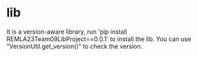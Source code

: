 # lib
It is a version-aware library, run 'pip install REMLA23Team09LibProject==0.0.1' to install the lib. 
You can use "VersionUtil.get_version()" to check the version.
